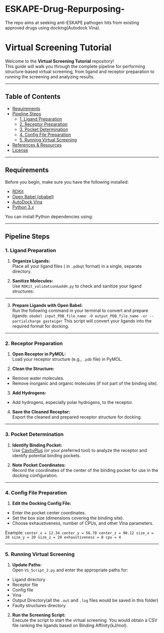 # ESKAPE-Drug-Repurposing-
The repo aims at seeking anti-ESKAPE pathogen hits from existing approved drugs using docking(Autodock Vina).
# Virtual Screening Tutorial

Welcome to the **Virtual Screening Tutorial** repository!  
This guide will walk you through the complete pipeline for performing structure-based virtual screening, from ligand and receptor preparation to running the screening and analyzing results.

---

## Table of Contents

- [Requirements](#requirements)
- [Pipeline Steps](#pipeline-steps)
  - [1. Ligand Preparation](#1-ligand-preparation)
  - [2. Receptor Preparation](#2-receptor-preparation)
  - [3. Pocket Determination](#3-pocket-determination)
  - [4. Config File Preparation](#4-config-file-preparation)
  - [5. Running Virtual Screening](#5-running-virtual-screening)
- [References & Resources](#references--resources)
- [License](#license)

---

## Requirements

Before you begin, make sure you have the following installed:

- [RDKit](https://www.rdkit.org/)
- [Open Babel (obabel)](https://openbabel.org/wiki/Main_Page)
- [AutoDock Vina](http://vina.scripps.edu/)
- [Python 3.x](https://www.python.org/)

You can install Python dependencies using:

---

## Pipeline Steps

### 1. Ligand Preparation

1. **Organize Ligands:**  
   Place all your ligand files ( in `.pdbqt` format) in a single, separate directory.

2. **Sanitize Molecules:**  
   Use `RDKit_validation&addH.py` to check and sanitize your ligand structures:
---

3. **Prepare Ligands with Open Babel:**  
Run the following command in your terminal to convert and prepare ligands:
`obabel input_PDB_file_name -O output_PDB_file_name -xr --partialcharge gasteiger`
This script will convert your ligands into the required format for docking.

---

### 2. Receptor Preparation

1. **Open Receptor in PyMOL:**  
Load your receptor structure (e.g., `.pdb` file) in PyMOL.

2. **Clean the Structure:**  
- Remove water molecules.
- Remove inorganic and organic molecules (if not part of the binding site).

3. **Add Hydrogens:**  
- Add hydrogens, especially polar hydrogens, to the receptor.

4. **Save the Cleaned Receptor:**  
Export the cleaned and prepared receptor structure for docking.

---

### 3. Pocket Determination

1. **Identify Binding Pocket:**  
Use [CavityPlus](http://www.pkumdl.cn:8000/cavityplus/index.php) (or your preferred tool) to analyze the receptor and identify potential binding pockets.

2. **Note Pocket Coordinates:**  
Record the coordinates of the center of the binding pocket for use in the docking configuration.

---

### 4. Config File Preparation

1. **Edit the Docking Config File:**  
- Enter the pocket center coordinates.
- Set the box size (dimensions covering the binding site).
- Choose exhaustiveness, number of CPUs, and other Vina parameters.

Example:
``center_x = 12.34
center_y = 56.78
center_z = 90.12
size_x = 20
size_y = 20
size_z = 20
exhaustiveness = 8
cpu = 4
``

---

### 5. Running Virtual Screening

1. **Update Paths:**  
Open `VS_Script_2.py` and enter the appropriate paths for:
- Ligand directory
- Receptor file
- Config file
- Vina
- Output Directory(all the `.out` and `.log` files would be saved in this folder)
- Faulty structures directory

2. **Run the Screening Script:**  
Execute the script to start the virtual screening. You would obtain a CSV file ranking the ligands based on Binding Affinity(kJ/mol).
